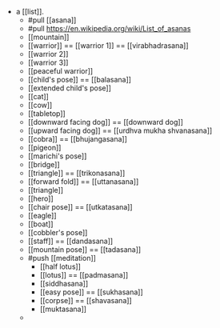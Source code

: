- a [[list]].
	- #pull [[asana]]
	- #pull https://en.wikipedia.org/wiki/List_of_asanas
	- [[mountain]]
	- [[warrior]] == [[warrior 1]] == [[virabhadrasana]]
	- [[warrior 2]]
	- [[warrior 3]]
	- [[peaceful warrior]]
	- [[child's pose]] == [[balasana]]
	- [[extended child's pose]]
	- [[cat]]
	- [[cow]]
	- [[tabletop]]
	- [[downward facing dog]] == [[downward dog]]
	- [[upward facing dog]] == [[urdhva mukha shvanasana]]
	- [[cobra]] == [[bhujangasana]]
	- [[pigeon]]
	- [[marichi's pose]]
	- [[bridge]]
	- [[triangle]] == [[trikonasana]]
	- [[forward fold]] == [[uttanasana]]
	- [[triangle]]
	- [[hero]]
	- [[chair pose]] == [[utkatasana]]
	- [[eagle]]
	- [[boat]]
	- [[cobbler's pose]]
	- [[staff]] == [[dandasana]]
	- [[mountain pose]] == [[tadasana]]
	- #push [[meditation]]
		- [[half lotus]]
		- [[lotus]] == [[padmasana]]
		- [[siddhasana]]
		- [[easy pose]] == [[sukhasana]]
		- [[corpse]] == [[shavasana]]
		- [[muktasana]]
	-